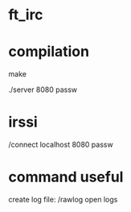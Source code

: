 # ft_irc

# compilation
make

./server 8080 passw

# irssi
/connect localhost 8080 passw

# command useful
create log file: /rawlog open logs
